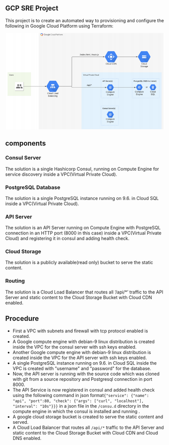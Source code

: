 ## GCP SRE Project
 This project is to create an 
  automated way to
provisioning and configure the following in Google Cloud Platform using Terraform:

![gcp](./images/gcpterraform.PNG)
## components

### Consul Server

The solution is a single Hashicorp Consul, running on Compute Engine for service discovery inside a VPC(Virtual Private Cloud).

### PostgreSQL Database
The solution is a single PostgreSQL instance running on 9.6. in Cloud SQL inside a VPC(Virtual Private Cloud).

### API Server
The solution is an API Server running on Compute Engine with PostgreSQL connection in an HTTP port (8000 in this case) inside a VPC(Virtual Private Cloud) and registering it in consul and adding health check.

### Cloud Storage
The solution is a publicly available(read only) bucket to serve the static content.
### Routing
The solution is a Cloud Load Balancer that routes all ‘/api/*’ traffic to the API Server
and static content to the Cloud Storage Bucket with Cloud CDN enabled.

## Procedure

 - First a VPC with subnets and firewall with tcp protocol enabled is created.
 - A Google compute engine with debian-9 linux distribution is created inside the VPC for the consul server with ssh keys enabled.
 - Another Google compute engine with debian-9 linux distribution is created inside the VPC for the API server with ssh keys enabled.
 - A single PostgreSQL instance running on 9.6. in Cloud SQL inside the VPC is created with "username" and "password" for the database.
 - Now, the API server is running with the source code which was cloned with git from a source repository and Postgresql connection in port 8000.
 - The API Service is now registered in consul and added health check using the following command in json format`{"service": {"name": "api", "port":80, "check": {"args": ["curl", "localhost"], "interval": "10s"}}}` in a json file in the `/consu.d` directory in the compute engine in which the consul is installed and running .
 - A google cloud storage bucket is created to serve the static content and served.
 - A Cloud Load Balancer that routes all `/api/*` traffic to the API Server and static content to the Cloud Storage Bucket with Cloud CDN and Cloud DNS enabled.

